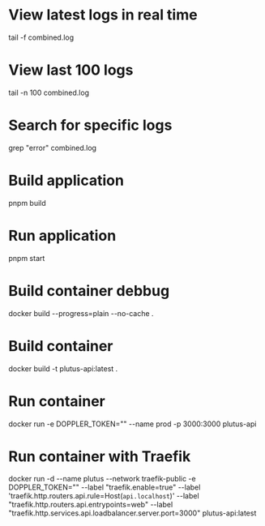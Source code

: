 # View latest logs in real time
tail -f combined.log

# View last 100 logs
tail -n 100 combined.log

# Search for specific logs
grep "error" combined.log

# Build application
pnpm build

# Run application
pnpm start

# Build container debbug
docker build --progress=plain --no-cache .

# Build container
docker build -t plutus-api:latest .

# Run container
docker run -e DOPPLER_TOKEN="" --name prod -p 3000:3000 plutus-api

# Run container with Traefik
docker run -d --name plutus --network traefik-public -e DOPPLER_TOKEN="" --label "traefik.enable=true" --label 'traefik.http.routers.api.rule=Host(`api.localhost`)' --label "traefik.http.routers.api.entrypoints=web" --label "traefik.http.services.api.loadbalancer.server.port=3000" plutus-api:latest

